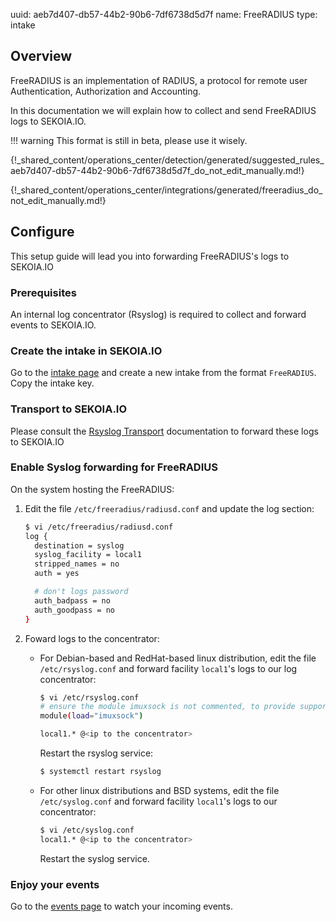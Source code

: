 uuid: aeb7d407-db57-44b2-90b6-7df6738d5d7f
name: FreeRADIUS
type: intake

## Overview

FreeRADIUS is an implementation of RADIUS, a protocol for remote user Authentication, Authorization and Accounting.

In this documentation we will explain how to collect and send FreeRADIUS logs to SEKOIA.IO.

!!! warning
    This format is still in beta, please use it wisely.

{!_shared_content/operations_center/detection/generated/suggested_rules_aeb7d407-db57-44b2-90b6-7df6738d5d7f_do_not_edit_manually.md!}

{!_shared_content/operations_center/integrations/generated/freeradius_do_not_edit_manually.md!}

## Configure

This setup guide will lead you into forwarding FreeRADIUS's logs to SEKOIA.IO

### Prerequisites

An internal log concentrator (Rsyslog) is required to collect and forward events to SEKOIA.IO.

### Create the intake in SEKOIA.IO

Go to the [intake page](https://app.sekoia.io/operations/intakes) and create a new intake from the format `FreeRADIUS`. Copy the intake key.

### Transport to SEKOIA.IO

Please consult the [Rsyslog Transport](../../../ingestion_methods/rsyslog/) documentation to forward these logs to SEKOIA.IO

### Enable Syslog forwarding for FreeRADIUS

On the system hosting the FreeRADIUS:

1. Edit the file `/etc/freeradius/radiusd.conf` and update the log section:

	```bash
	$ vi /etc/freeradius/radiusd.conf
	log {
	  destination = syslog
	  syslog_facility = local1
	  stripped_names = no
	  auth = yes

	  # don't logs password
	  auth_badpass = no 
	  auth_goodpass = no
	}
	```

2. Foward logs to the concentrator:

	- For Debian-based and RedHat-based linux distribution, edit the file `/etc/rsyslog.conf` and forward facility `local1`'s logs to our log concentrator:

		```bash
		$ vi /etc/rsyslog.conf
		# ensure the module imuxsock is not commented, to provide support for local system logging
		module(load="imuxsock")

		local1.* @<ip to the concentrator>
		```

		Restart the rsyslog service:

		```bash
		$ systemctl restart rsyslog
		```

	- For other linux distributions and BSD systems, edit the file `/etc/syslog.conf` and forward facility  `local1`'s logs to our concentrator:

		```bash
		$ vi /etc/syslog.conf
		local1.* @<ip to the concentrator>
		```

		Restart the syslog service.

### Enjoy your events

Go to the [events page](https://app.sekoia.io/operations/events) to watch your incoming events.
